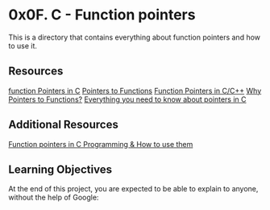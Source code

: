 # 0x0F. C - Function pointers
This is a directory that contains everything about function pointers and how to use it.

## Resources
[function Pointers in C](https://intranet.alxswe.com/rltoken/yt8Q9jxzT_gyRAvnNkAgkw)
[Pointers to Functions](https://publications.gbdirect.co.uk//c_book/chapter5/function_pointers.html)
[Function Pointers in C/C++](https://www.youtube.com/watch?v=ynYtgGUNelE)
[Why Pointers to Functions?](https://www.youtube.com/watch?v=sxTFSDAZM8s)
[Everything you need to know about pointers in C](https://boredzo.org/pointers/)

## Additional Resources
[Function pointers in C Programming & How to use them](https://www.youtube.com/watch?v=ztMTOPM4ViU)

## Learning Objectives
At the end of this project, you are expected to be able to explain to anyone, without the help of Google:
